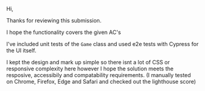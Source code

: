 Hi,

Thanks for reviewing this submission.

I hope the functionality covers the given AC's

I've included unit tests of the `Game` class and used e2e tests with Cypress for the UI itself.

I kept the design and mark up simple so there isnt a lot of CSS or responsive complexity here however I hope the solution meets the resposive, accessibily and compatability requirements. (I manually tested on Chrome, Firefox, Edge and Safari and checked out the lighthouse score)